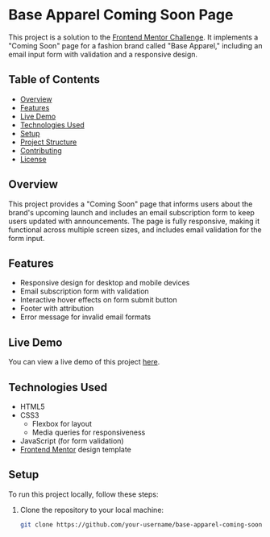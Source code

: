 # Base Apparel Coming Soon Page

This project is a solution to the [Frontend Mentor Challenge](https://www.frontendmentor.io/challenges). It implements a "Coming Soon" page for a fashion brand called "Base Apparel," including an email input form with validation and a responsive design.

## Table of Contents
- [Overview](#overview)
- [Features](#features)
- [Live Demo](#live-demo)
- [Technologies Used](#technologies-used)
- [Setup](#setup)
- [Project Structure](#project-structure)
- [Contributing](#contributing)
- [License](#license)

## Overview

This project provides a "Coming Soon" page that informs users about the brand's upcoming launch and includes an email subscription form to keep users updated with announcements. The page is fully responsive, making it functional across multiple screen sizes, and includes email validation for the form input.

## Features
- Responsive design for desktop and mobile devices
- Email subscription form with validation
- Interactive hover effects on form submit button
- Footer with attribution
- Error message for invalid email formats

## Live Demo

You can view a live demo of this project [here](#).

## Technologies Used
- HTML5
- CSS3
  - Flexbox for layout
  - Media queries for responsiveness
- JavaScript (for form validation)
- [Frontend Mentor](https://www.frontendmentor.io) design template

## Setup

To run this project locally, follow these steps:

1. Clone the repository to your local machine:
   ```bash
   git clone https://github.com/your-username/base-apparel-coming-soon.git
